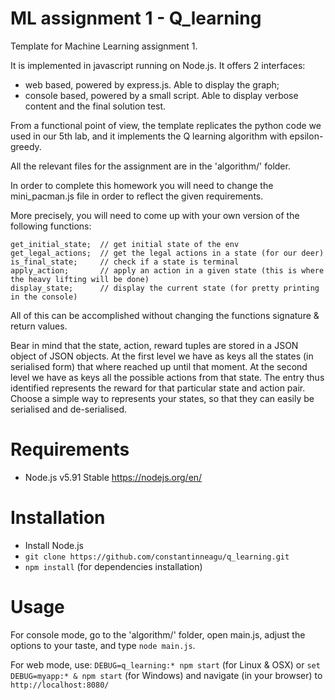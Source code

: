 # ML assignment 1 - Q_learning
Template for Machine Learning assignment 1.

It is implemented in javascript running on Node.js.
It offers 2 interfaces:
- web based, powered by express.js. Able to display the graph;
- console based, powered by a small script. Able to display verbose content and the final solution test.

From a functional point of view, the template replicates the python code we used in our 5th lab,
and it implements the Q learning algorithm with epsilon-greedy.

All the relevant files for the assignment are in the 'algorithm/' folder.

In order to complete this homework you will need to change 
the mini_pacman.js file in order to reflect the given requirements.

More precisely, you will need to come up with your own version of the following functions:
```
get_initial_state;  // get initial state of the env
get_legal_actions;  // get the legal actions in a state (for our deer)
is_final_state;     // check if a state is terminal
apply_action;       // apply an action in a given state (this is where the heavy lifting will be done)
display_state;      // display the current state (for pretty printing in the console)
```

All of this can be accomplished without changing the functions signature & return values.

Bear in mind that the state, action, reward tuples are stored in a JSON object of JSON objects.
At the first level we have as keys all the states (in serialised form) that where reached up until that moment.
At the second level we have as keys all the possible actions from that state.
The entry thus identified represents the reward for that particular state and action pair.
Choose a simple way to represents your states, so that they can easily be serialised and de-serialised.

# Requirements
- Node.js v5.91 Stable https://nodejs.org/en/

# Installation
- Install Node.js
- ```git clone https://github.com/constantinneagu/q_learning.git```
- ```npm install``` (for dependencies installation)

# Usage
For console mode, go to the 'algorithm/' folder, open main.js, adjust the options to your taste, and type ```node main.js```.

For web mode, use: ```DEBUG=q_learning:* npm start``` (for Linux & OSX) or ```set DEBUG=myapp:* & npm start``` (for Windows) and navigate (in your browser) to ```http://localhost:8080/```
